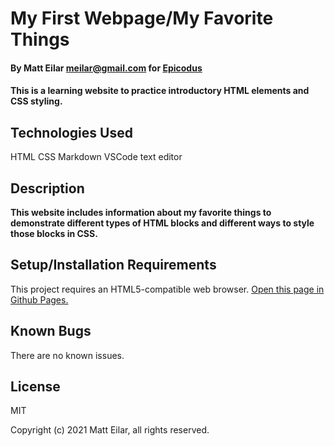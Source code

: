 # My First Webpage/My Favorite Things

#### By Matt Eilar <meilar@gmail.com> for [Epicodus](https://www.epicodus.com)

#### This is a learning website to practice introductory HTML elements and CSS styling.

## Technologies Used

HTML
CSS
Markdown
VSCode text editor

## Description

__This website includes information about my favorite things to demonstrate different types of HTML blocks and different ways to style those blocks in CSS.__

## Setup/Installation Requirements

This project requires an HTML5-compatible web browser. [Open this page in Github Pages.](https://meilar.github.io/my-second-webpage/)

## Known Bugs

There are no known issues.

## License

MIT

Copyright (c) 2021 Matt Eilar, all rights reserved.